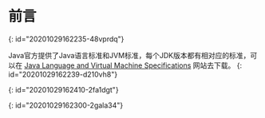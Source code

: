 # 前言
{: id="20201029162235-48vprdq"}

Java官方提供了Java语言标准和JVM标准，每个JDK版本都有相对应的标准，可以在 [Java Language and Virtual Machine Specifications](https://docs.oracle.com/javase/specs/index.html) 网站去下载。
{: id="20201029162239-d210vh8"}

{: id="20201029162410-2fa1dgt"}

{: id="20201029162300-2gala34"}

